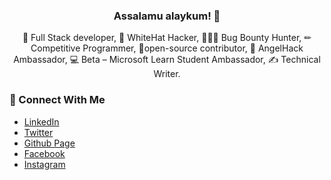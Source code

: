 <div align="center">
  
<h3>Assalamu alaykum! 🤝 </h3>

🚀 Full Stack developer, 🐼 WhiteHat Hacker, 👨🏻‍💻 Bug Bounty Hunter, ✏ Competitive Programmer, 🦉open-source contributor,  🙌 AngelHack Ambassador, 💻 Beta – Microsoft Learn Student Ambassador, ✍️ Technical Writer.

</div>

### 👥 Connect With Me

- [LinkedIn](https://www.linkedin.com/in/hakerbaya/)
- [Twitter](https://twitter.com/hakerbaya)
- [Github Page](https://hakerbaya.github.io)
- [Facebook](https://www.facebook.com/hakerbaya)
- [Instagram](https://www.instagram.com/hakerbaya)
